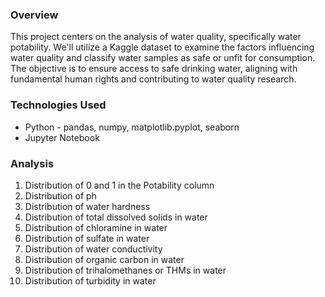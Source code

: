 ### Overview
This project centers on the analysis of water quality, specifically water potability. We'll utilize a Kaggle dataset to examine the factors influencing water quality and classify water samples as safe or unfit for consumption. The objective is to ensure access to safe drinking water, aligning with fundamental human rights and contributing to water quality research.

### Technologies Used
- Python - pandas, numpy, matplotlib.pyplot, seaborn
- Jupyter Notebook

### Analysis
1. Distribution of 0 and 1 in the Potability column
2. Distribution of ph
3. Distribution of water hardness
4. Distribution of total dissolved solids in water
5. Distribution of chloramine in water
6. Distribution of sulfate in water
7. Distribution of water conductivity
8. Distribution of organic carbon in water
9. Distribution of trihalomethanes or THMs in water
10. Distribution of turbidity in water
